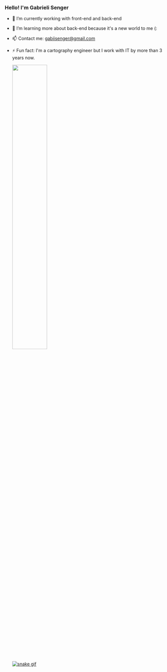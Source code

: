### Hello! I'm Gabrieli Senger


- 🔭 I’m currently working with front-end and back-end
- 🌱 I’m learning more about back-end because it's a new world to me (: 
- 📫 Contact me: gabiisenger@gmail.com
- ⚡ Fun fact: I'm a cartography engineer but I work with IT by more than 3 years now.

  <div>
    <a href="https://github.com/GabiSenger" />
    <img width="48%" src="https://github-readme-stats.vercel.app/api/top-langs/?username=GabiSenger&theme=dracula&layout-compact&langs_count=10" />
  </div>

  ![snake gif](https://github.com/GabiSenger/GabiSenger/blob/main/github-contribution-grid-snake.svg)
  
